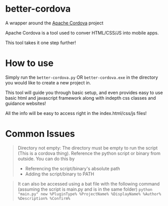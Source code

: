 # better-cordova

A wrapper around the [Apache Cordova](https://github.com/apache/cordova) project

Apache Cordova is a tool used to conver HTML/CSS/JS into mobile apps.

This tool takes it one step further!

# How to use

Simply run the `better-cordova.py` OR `better-cordova.exe` in the directory you would like to create a new project in.

This tool will guide you through basic setup, and even provides easy to use basic html and javascript framework along with indepth css classes and guidance websites!

All the info will be easy to access right in the index.html/css/js files!

# Common Issues

> Directory not empty: The directory must be empty to run the script (This is a cordova thing). Reference the python script or binary from outside. You can do this by
>   - Referencing the script/binary's absolute path
>   - Adding the script/binary to PATH

> It can also be accessed using a bat file with the following command (assuming the script is main.py and is in the same folder)
```python "main.py" new %PluginType% %ProjectName% %DisplayName% %Author% %Description% %Confirm%```
